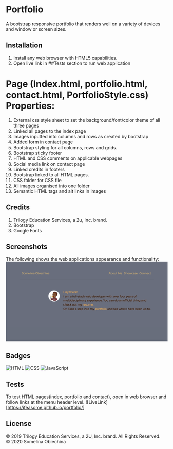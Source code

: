 # Portfolio

A bootstrap responsive portfolio that renders well on a variety of devices and window or screen sizes.

## Installation

1. Install any web browser with HTML5 capabilities.
2. Open live link in ##Tests section to run web application

# Page (Index.html, portfolio.html, contact.html, PortfolioStyle.css) Properties:

1. External css style sheet to set the background/font/color theme of all three pages
2. Linked all pages to the index page
3. Images inputted into columns and rows as created by bootstrap
4. Added form in contact page
5. Bootstrap styling for all columns, rows and grids.
6. Bootstrap sticky footer
7. HTML and CSS comments on applicable webpages
8. Social media link on contact page
9. Linked credits in footers
10. Bootstrap linked to all HTML pages.
11. CSS folder for CSS file
12. All images organised into one folder
13. Semantic HTML tags and alt links in images

## Credits

1. Trilogy Education Services, a 2u, Inc. brand.
2. Bootstrap
3. Google Fonts

## Screenshots

The following shows the web applications appearance and functionality:
![Bootstrap_Demo](./images/Demo_image.png)

## Badges

![HTML](https://img.shields.io/badge/HTML-92.8%25-red)
![CSS](https://img.shields.io/badge/CSS-6.8%25-blue)
![JavaScript](https://img.shields.io/badge/JavaScript-0.4%25-yellow)

## Tests

To test HTML pages(index, portfolio and contact), open in web browser and follow links at the menu header level.
![LiveLink][https://ifeasome.github.io/portfolio/]

## License

© 2019 Trilogy Education Services, a 2U, Inc. brand. All Rights Reserved.<br>
© 2020 Somelina Obiechina
